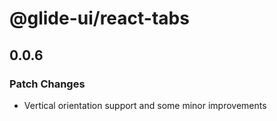 # @glide-ui/react-tabs

## 0.0.6

### Patch Changes

- Vertical orientation support and some minor improvements

